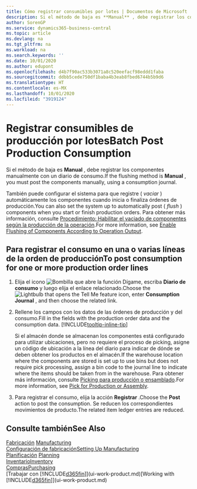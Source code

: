 ```yaml
---
title: Cómo registrar consumibles por lotes | Documentos de Microsoft
description: Si el método de baja es **Manual** , debe registrar los componentes manualmente con un diario de consumo.
author: SorenGP
ms.service: dynamics365-business-central
ms.topic: article
ms.devlang: na
ms.tgt_pltfrm: na
ms.workload: na
ms.search.keywords: ''
ms.date: 10/01/2020
ms.author: edupont
ms.openlocfilehash: d4b7f90ac533b3071a8c520eefacf98eddd1faba
ms.sourcegitcommit: ddbb5cede750df1baba4b3eab8fbed6744b5b9d6
ms.translationtype: HT
ms.contentlocale: es-MX
ms.lasthandoff: 10/01/2020
ms.locfileid: "3919124"
---
```

# <a name="batch-post-production-consumption"></a><span data-ttu-id="64fca-103">Registrar consumibles de producción por lotes</span><span class="sxs-lookup"><span data-stu-id="64fca-103">Batch Post Production Consumption</span></span>
<span data-ttu-id="64fca-104">Si el método de baja es **Manual** , debe registrar los componentes manualmente con un diario de consumo.</span><span class="sxs-lookup"><span data-stu-id="64fca-104">If the flushing method is **Manual** , you must post the components manually, using a consumption journal.</span></span>

<span data-ttu-id="64fca-105">También puede configurar el sistema para que registre ( *vaciar* ) automáticamente los componentes cuando inicia o finaliza órdenes de producción.</span><span class="sxs-lookup"><span data-stu-id="64fca-105">You can also set the system up to automatically post ( *flush* ) components when you start or finish production orders.</span></span> <span data-ttu-id="64fca-106">Para obtener más información, consulte [Procedimiento: Habilitar el vaciado de componentes según la producción de la operación](production-how-to-flush-components-according-to-operation-output.md).</span><span class="sxs-lookup"><span data-stu-id="64fca-106">For more information, see [Enable Flushing of Components According to Operation Output](production-how-to-flush-components-according-to-operation-output.md).</span></span>

## <a name="to-post-consumption-for-one-or-more-production-order-lines"></a><span data-ttu-id="64fca-107">Para registrar el consumo en una o varias líneas de la orden de producción</span><span class="sxs-lookup"><span data-stu-id="64fca-107">To post consumption for one or more production order lines</span></span>  
1.  <span data-ttu-id="64fca-108">Elija el icono ![Bombilla que abre la función Dígame](media/ui-search/search_small.png "Dígame qué desea hacer"), escriba **Diario de consumo** y luego elija el enlace relacionado.</span><span class="sxs-lookup"><span data-stu-id="64fca-108">Choose the ![Lightbulb that opens the Tell Me feature](media/ui-search/search_small.png "Tell me what you want to do") icon, enter **Consumption Journal** , and then choose the related link.</span></span>  
2.  <span data-ttu-id="64fca-109">Rellene los campos con los datos de las órdenes de producción y del consumo.</span><span class="sxs-lookup"><span data-stu-id="64fca-109">Fill in the fields with the production order data and the consumption data.</span></span> [!INCLUDE[tooltip-inline-tip](includes/tooltip-inline-tip_md.md)]  

    <span data-ttu-id="64fca-110">Si el almacén donde se almacenan los componentes está configurado para utilizar ubicaciones, pero no requiere el proceso de picking, asigne un código de ubicación a la línea del diario para indicar de dónde se deben obtener los productos en el almacén.</span><span class="sxs-lookup"><span data-stu-id="64fca-110">If the warehouse location where the components are stored is set up to use bins but does not require pick processing, assign a bin code to the journal line to indicate where the items should be taken from in the warehouse.</span></span> <span data-ttu-id="64fca-111">Para obtener más información, consulte [Picking para producción o ensamblado](warehouse-how-to-pick-for-production.md).</span><span class="sxs-lookup"><span data-stu-id="64fca-111">For more information, see [Pick for Production or Assembly](warehouse-how-to-pick-for-production.md).</span></span>  
3.  <span data-ttu-id="64fca-112">Para registrar el consumo, elija la acción **Registrar** .</span><span class="sxs-lookup"><span data-stu-id="64fca-112">Choose the **Post** action to post the consumption.</span></span> <span data-ttu-id="64fca-113">Se reducen los correspondientes movimientos de producto.</span><span class="sxs-lookup"><span data-stu-id="64fca-113">The related item ledger entries are reduced.</span></span>

## <a name="see-also"></a><span data-ttu-id="64fca-114">Consulte también</span><span class="sxs-lookup"><span data-stu-id="64fca-114">See Also</span></span>  
<span data-ttu-id="64fca-115">[Fabricación](production-manage-manufacturing.md)  </span><span class="sxs-lookup"><span data-stu-id="64fca-115">[Manufacturing](production-manage-manufacturing.md)  </span></span>  
[<span data-ttu-id="64fca-116">Configuración de fabricación</span><span class="sxs-lookup"><span data-stu-id="64fca-116">Setting Up Manufacturing</span></span>](production-configure-production-processes.md)  
<span data-ttu-id="64fca-117">[Planificación](production-planning.md)    </span><span class="sxs-lookup"><span data-stu-id="64fca-117">[Planning](production-planning.md)    </span></span>  
[<span data-ttu-id="64fca-118">Inventario</span><span class="sxs-lookup"><span data-stu-id="64fca-118">Inventory</span></span>](inventory-manage-inventory.md)  
[<span data-ttu-id="64fca-119">Compras</span><span class="sxs-lookup"><span data-stu-id="64fca-119">Purchasing</span></span>](purchasing-manage-purchasing.md)  
<span data-ttu-id="64fca-120">[Trabajar con [!INCLUDE[d365fin](includes/d365fin_md.md)]](ui-work-product.md)</span><span class="sxs-lookup"><span data-stu-id="64fca-120">[Working with [!INCLUDE[d365fin](includes/d365fin_md.md)]](ui-work-product.md)</span></span>
